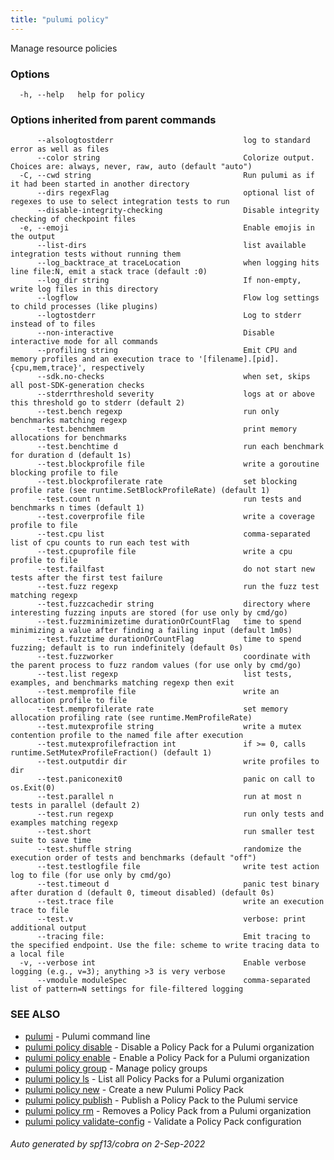 ```yaml
---
title: "pulumi policy"
---
```




Manage resource policies

### Options

```
  -h, --help   help for policy
```

### Options inherited from parent commands

```
      --alsologtostderr                             log to standard error as well as files
      --color string                                Colorize output. Choices are: always, never, raw, auto (default "auto")
  -C, --cwd string                                  Run pulumi as if it had been started in another directory
      --dirs regexFlag                              optional list of regexes to use to select integration tests to run
      --disable-integrity-checking                  Disable integrity checking of checkpoint files
  -e, --emoji                                       Enable emojis in the output
      --list-dirs                                   list available integration tests without running them
      --log_backtrace_at traceLocation              when logging hits line file:N, emit a stack trace (default :0)
      --log_dir string                              If non-empty, write log files in this directory
      --logflow                                     Flow log settings to child processes (like plugins)
      --logtostderr                                 Log to stderr instead of to files
      --non-interactive                             Disable interactive mode for all commands
      --profiling string                            Emit CPU and memory profiles and an execution trace to '[filename].[pid].{cpu,mem,trace}', respectively
      --sdk.no-checks                               when set, skips all post-SDK-generation checks
      --stderrthreshold severity                    logs at or above this threshold go to stderr (default 2)
      --test.bench regexp                           run only benchmarks matching regexp
      --test.benchmem                               print memory allocations for benchmarks
      --test.benchtime d                            run each benchmark for duration d (default 1s)
      --test.blockprofile file                      write a goroutine blocking profile to file
      --test.blockprofilerate rate                  set blocking profile rate (see runtime.SetBlockProfileRate) (default 1)
      --test.count n                                run tests and benchmarks n times (default 1)
      --test.coverprofile file                      write a coverage profile to file
      --test.cpu list                               comma-separated list of cpu counts to run each test with
      --test.cpuprofile file                        write a cpu profile to file
      --test.failfast                               do not start new tests after the first test failure
      --test.fuzz regexp                            run the fuzz test matching regexp
      --test.fuzzcachedir string                    directory where interesting fuzzing inputs are stored (for use only by cmd/go)
      --test.fuzzminimizetime durationOrCountFlag   time to spend minimizing a value after finding a failing input (default 1m0s)
      --test.fuzztime durationOrCountFlag           time to spend fuzzing; default is to run indefinitely (default 0s)
      --test.fuzzworker                             coordinate with the parent process to fuzz random values (for use only by cmd/go)
      --test.list regexp                            list tests, examples, and benchmarks matching regexp then exit
      --test.memprofile file                        write an allocation profile to file
      --test.memprofilerate rate                    set memory allocation profiling rate (see runtime.MemProfileRate)
      --test.mutexprofile string                    write a mutex contention profile to the named file after execution
      --test.mutexprofilefraction int               if >= 0, calls runtime.SetMutexProfileFraction() (default 1)
      --test.outputdir dir                          write profiles to dir
      --test.paniconexit0                           panic on call to os.Exit(0)
      --test.parallel n                             run at most n tests in parallel (default 2)
      --test.run regexp                             run only tests and examples matching regexp
      --test.short                                  run smaller test suite to save time
      --test.shuffle string                         randomize the execution order of tests and benchmarks (default "off")
      --test.testlogfile file                       write test action log to file (for use only by cmd/go)
      --test.timeout d                              panic test binary after duration d (default 0, timeout disabled) (default 0s)
      --test.trace file                             write an execution trace to file
      --test.v                                      verbose: print additional output
      --tracing file:                               Emit tracing to the specified endpoint. Use the file: scheme to write tracing data to a local file
  -v, --verbose int                                 Enable verbose logging (e.g., v=3); anything >3 is very verbose
      --vmodule moduleSpec                          comma-separated list of pattern=N settings for file-filtered logging
```

### SEE ALSO

* [pulumi](/docs/reference/cli/pulumi/)	 - Pulumi command line
* [pulumi policy disable](/docs/reference/cli/pulumi_policy_disable/)	 - Disable a Policy Pack for a Pulumi organization
* [pulumi policy enable](/docs/reference/cli/pulumi_policy_enable/)	 - Enable a Policy Pack for a Pulumi organization
* [pulumi policy group](/docs/reference/cli/pulumi_policy_group/)	 - Manage policy groups
* [pulumi policy ls](/docs/reference/cli/pulumi_policy_ls/)	 - List all Policy Packs for a Pulumi organization
* [pulumi policy new](/docs/reference/cli/pulumi_policy_new/)	 - Create a new Pulumi Policy Pack
* [pulumi policy publish](/docs/reference/cli/pulumi_policy_publish/)	 - Publish a Policy Pack to the Pulumi service
* [pulumi policy rm](/docs/reference/cli/pulumi_policy_rm/)	 - Removes a Policy Pack from a Pulumi organization
* [pulumi policy validate-config](/docs/reference/cli/pulumi_policy_validate-config/)	 - Validate a Policy Pack configuration

###### Auto generated by spf13/cobra on 2-Sep-2022
